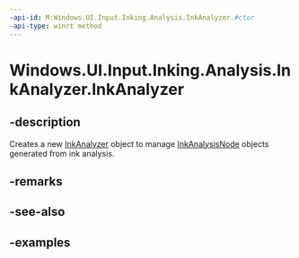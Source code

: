 ```yaml
---
-api-id: M:Windows.UI.Input.Inking.Analysis.InkAnalyzer.#ctor
-api-type: winrt method
---
```


<!-- Method syntax.
public InkAnalyzer.InkAnalyzer()
-->

# Windows.UI.Input.Inking.Analysis.InkAnalyzer.InkAnalyzer


## -description

Creates a new [InkAnalyzer](inkanalyzer.md) object to manage [InkAnalysisNode](inkanalysisnode.md) objects generated from ink analysis.

## -remarks

## -see-also

## -examples

